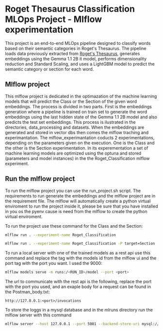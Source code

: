# Roget Thesaurus Classification MLOps Project - Mlflow experimentation

This project is an end-to-end MLOps pipeline designed to classify words based on their semantic categories in Roget's Thesaurus.
The pipeline loads data previously extracted from [Roget's Thesaurus](https://www.gutenberg.org/cache/epub/22/pg22-images.html), generates embeddings using the Gemma 1.1 2B it model, performs dimensionality reduction and Standard Scaling, and uses a LightGBM model to predict the semantic category or section for each word.

## Mlflow project

This mlflow project is dedicated in the optimazation of the machine learning models that will predict the Class or the Section of the given word embeddings. The process is divided in two parts. First is the embeddings generation where a pipeline is trained on train set to generate the word embeddings using the last hidden state of the Gemma 1.1 2B model and also predicts the test set embeddings. This process is ilustrated in the directories, data_processing and datasets. When the embeddings are generated and stored in vector dbs then comes the mlflow traching and experimantation. The mlflow_experimantation coducts 2 experimentations, depending on the parameters given on the execution. One is the Class and the other is the Section experimentation. In its experementation a set of machine learning models are optimized using the optuna and stored (parameters and model instances) in the the Roget_Classification mlflow experiment.

## Run the mlflow project

To run the mlflow project you can use the run_project.sh script. The requirements to run generate the embeddings and the mlflow project are in the requirement file. The mlflow will automatically create a python virtual enviroment to run the project inside it, please be sure that you have installed in you os the pyenv cause is need from the mlflow to create the python virtual enviroment.

To run the project use these command for the Class and the Section:

```bash
mlflow run . --experiment-name Roget_Classification
```

```bash
mlflow run . --experiment-name Roget_Classification -P target=Section
```

To run a local server with one of the trained models as a rest api use this command and replace the tag with the models id from the mlflow ui and the port tag with the port you want. I used the 9000:

```bash
mlflow models serve -m runs:/<RUN_ID>/model --port <port>
```

The url to communicate with the rest api is the following, replace the port with the port you used, and an exaple body for a request can be found in the Postman_body.txt:

```text
http://127.0.0.1:<port>/invocations
```

To store the loggs in a mysql database and in the mlruns directory run the mlflow server with this command

```bash
mlflow server --host 127.0.0.1 --port 5001 --backend-store-uri mysql://{username}:{password}@localhost/{database_name} --default-artifact-root $PWD/mlruns
```
